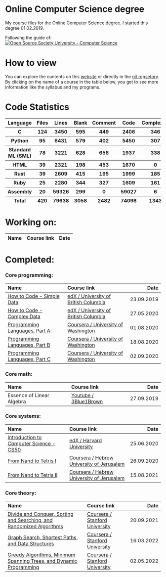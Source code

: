 # Online Computer Science degree
My course files for the Online Computer Science degree. I started this degree 01.02.2019.

Following the guide of: 
[![Open Source Society University - Computer Science](https://img.shields.io/badge/OSSU-computer--science-blue.svg)](https://github.com/ossu/computer-science)

# How to view
You can explore the contents on this [website](https://meisterlala.github.io/Online-Computer-Science-degree/) or directly in the [git repsetory](https://github.com/Meisterlala/Online-Computer-Science-degree). By clicking on the name of a course in the table below, you get to see more information like the syllabus and my programs.

# Code Statistics
<!--- LOC_START --->
<table id=scc-table>
	<thead><tr>
		<th>Language</th>
		<th>Files</th>
		<th>Lines</th>
		<th>Blank</th>
		<th>Comment</th>
		<th>Code</th>
		<th>Complexity</th>
		<th>Bytes</th>
	</tr></thead>
	<tbody><tr>
		<th>C</th>
		<th>124</th>
		<th>3450</th>
		<th>595</th>
		<th>449</th>
		<th>2406</th>
		<th>346</th>
		<th>65700</th>
	</tr><tr>
		<th>Python</th>
		<th>95</th>
		<th>6431</th>
		<th>579</th>
		<th>402</th>
		<th>5450</th>
		<th>307</th>
		<th>182798</th>
	</tr><tr>
		<th>Standard ML (SML)</th>
		<th>78</th>
		<th>3221</th>
		<th>628</th>
		<th>656</th>
		<th>1937</th>
		<th>338</th>
		<th>89354</th>
	</tr><tr>
		<th>HTML</th>
		<th>39</th>
		<th>2321</th>
		<th>198</th>
		<th>453</th>
		<th>1670</th>
		<th>0</th>
		<th>87328</th>
	</tr><tr>
		<th>Rust</th>
		<th>39</th>
		<th>2609</th>
		<th>415</th>
		<th>195</th>
		<th>1999</th>
		<th>185</th>
		<th>69109</th>
	</tr><tr>
		<th>Ruby</th>
		<th>25</th>
		<th>2280</th>
		<th>344</th>
		<th>327</th>
		<th>1609</th>
		<th>161</th>
		<th>52227</th>
	</tr><tr>
		<th>Assembly</th>
		<th>20</th>
		<th>59326</th>
		<th>299</th>
		<th>0</th>
		<th>59027</th>
		<th>6</th>
		<th>383834</th>
	</tr></tbody>
	<tfoot><tr>
		<th>Total</th>
		<th>420</th>
		<th>79638</th>
		<th>3058</th>
		<th>2482</th>
		<th>74098</th>
		<th>1343</th>
    	<th>930350</th>
	</tr></tfoot>
	</table>
<!--- LOC_END --->

# Working on:

| Name                                            | Course link                                                      |      Date  |
| :---------------------------------------------- |:---------------------------------------------------------------- |-----------:|



# Completed: 

### Core programming:

| Name                                            | Course link                                                      |      Date  |
| :---------------------------------------------- |:---------------------------------------------------------------- |-----------:|
| [How to Code - Simple Data][cp11]               | [edX / University of British Columbia][cp12]                     | 23.09.2019 |
| [How to Code - Complex Data][cp21]              | [edX / University of British Columbia][cp22]                     | 27.05.2020 |
| [Programming Languages, Part A][cp31]           | [Coursera / University of Washington][cp32]                      | 01.08.2020 |
| [Programming Languages, Part B][cp41]           | [Coursera / University of Washington][cp42]                      | 18.08.2020 |
| [Programming Languages, Part C][cp51]           | [Coursera / University of Washington][cp52]                      | 02.09.2020 |

[cp11]: How%20to%20Code%20-%20Simple%20Data/
[cp12]: https://www.edx.org/course/how-code-simple-data-ubcx-htc1x#!

[cp21]: How%20to%20Code%20-%20Complex%20Data/
[cp22]: https://www.edx.org/course/how-code-complex-data-ubcx-htc2x

[cp31]: Programming%20Languages/Part%20A/
[cp32]: https://www.coursera.org/learn/programming-languages

[cp41]: Programming%20Languages/Part%20B/
[cp42]: https://www.coursera.org/learn/programming-languages-part-b

[cp51]: Programming%20Languages/Part%20C/
[cp52]: https://www.coursera.org/learn/programming-languages-part-c


### Core math:

| Name                                            | Course link                                                      |      Date  |
| :---------------------------------------------- |:---------------------------------------------------------------- |-----------:|
| Essence of Linear Algebra                       | [Youtube / 3Blue1Brown][cm12]                                    | 27.09.2019 |

[cm12]: https://www.youtube.com/playlist?list=PLZHQObOWTQDPD3MizzM2xVFitgF8hE_ab


### Core systems:

| Name                                            | Course link                                                      |      Date  |
| :---------------------------------------------- |:---------------------------------------------------------------- |-----------:|
| [Introduction to Computer Science - CS50][cs11] | [edX / Harvard University][cs12]                                 | 25.06.2020 |
| [From Nand to Tetris I][cs21]                   | [Coursera /  Hebrew University of Jerusalem][cs22]               | 26.09.2020 |
| [From Nand to Tetris II][cs31]                  | [Coursera /  Hebrew University of Jerusalem][cs32]               | 15.08.2021 |

[cs11]: Introduction%20to%20Computer%20Science/
[cs12]: https://www.edx.org/course/cs50s-introduction-to-computer-science#!

[cs21]: From%20Nand%20to%20Tetris/
[cs22]: https://www.coursera.org/learn/build-a-computer

[cs31]: From%20Nand%20to%20Tetris/
[cs32]: https://www.coursera.org/learn/nand2tetris2


### Core theory:

| Name                                            | Course link                                                      |      Date  |
| :---------------------------------------------- |:---------------------------------------------------------------- |-----------:|
| [Divide and Conquer, Sorting and Searching, and Randomized Algorithms][ct11] | [Coursera / Stanford University][ct12] | 20.09.2021 |
| [Graph Search, Shortest Paths, and Data Structures][ct21] | [Coursera / Stanford University][ct22]                 | 16.03.2022 |
| [Greedy Algorithms, Minimum Spanning Trees, and Dynamic Programming][ct31] | [Coursera / Stanford University][ct32]| 02.05.2022 |


[ct11]: Algorithms%20Specialization/Part%201/
[ct12]: https://www.coursera.org/learn/algorithms-divide-conquer

[ct21]: Algorithms%20Specialization/Part%202/
[ct22]: https://www.coursera.org/learn/algorithms-graphs-data-structures

[ct31]: Algorithms%20Specialization/Part%203/
[ct32]: https://www.coursera.org/learn/algorithms-greedy
